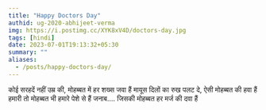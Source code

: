 ```yaml
---
title: "Happy Doctors Day"
authid: ug-2020-abhijeet-verma
img: https://i.postimg.cc/XYK8xV4D/doctors-day.jpg
tags: [hindi]
date: 2023-07-01T19:13:32+05:30
summary: ""
aliases:
  - /posts/happy-doctors-day/
---
```


कोई सरहदें नहीं उम्र की, मोहब्बत में हर शख्स जवा हैं
मायूस दिलों का रुख पलट दे, ऐसी मोहब्बत की हवा हैं
हमारी तो मोहब्बत भी हमारे पेशे से हैं जनाब....
जिसकी मोहब्बत हर मर्ज की दवा हैं

<!--more-->
